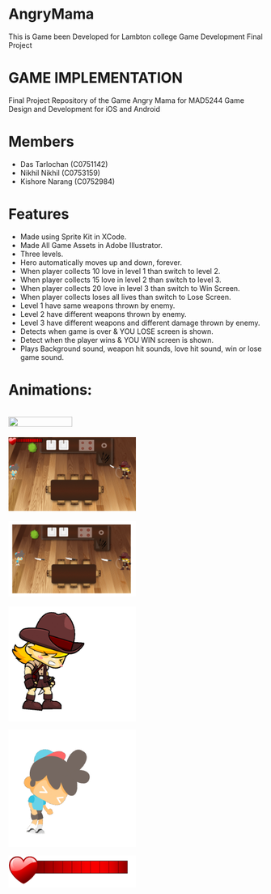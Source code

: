 # AngryMama
 This is Game been Developed for Lambton college Game Development Final Project
 
# GAME IMPLEMENTATION
Final Project Repository of the Game Angry Mama for MAD5244 Game Design and Development for iOS and Android

# Members
- Das Tarlochan (C0751142)<br>
- Nikhil Nikhil (C0753159)<br>
- Kishore Narang (C0752984)<br>

# Features
- Made using Sprite Kit in XCode.
- Made All Game Assets in Adobe Illustrator.
- Three levels.
- Hero automatically moves up and down, forever.
- When player collects 10 love in level 1 than switch to level 2.
- When player collects 15 love in level 2 than switch to level 3.
- When player collects 20 love in level 3 than switch to Win Screen.
- When player collects loses all lives than switch to Lose Screen.
- Level 1 have same weapons thrown by enemy.
- Level 2 have different weapons thrown by enemy.
- Level 3 have different weapons and different damage thrown by enemy.
- Detects when game is over & YOU LOSE screen is shown.
- Detect when the player wins & YOU WIN screen is shown.
- Plays Background sound, weapon hit sounds, love hit sound, win or lose game sound.

# Animations:
<br>
<img
src="Screenshots/gameplay.gif"
raw=true
width="50%"
height = "40%"
/> 
<br>
<br>
<img
src="Screenshots/GameAnimation.gif"
raw=true
width="50%"
height = "40%"
/> 
<br>
<br>
<img
src="Screenshots/GameMake.gif"
raw=true
width="50%"
height = "40%"
/> 
<br>
<br>
<img
src="Screenshots/MamaAnimation.gif"
raw=true
width="50%"
height = "40%"
/> 

<img
src="Screenshots/BoyAnimation.gif"
raw=true
width="50%"
height = "40%"
/> 

<img
src="Screenshots/HealthMeterAnimation.gif"
raw=true
width="50%"
height = "40%"
/> 
<br>
